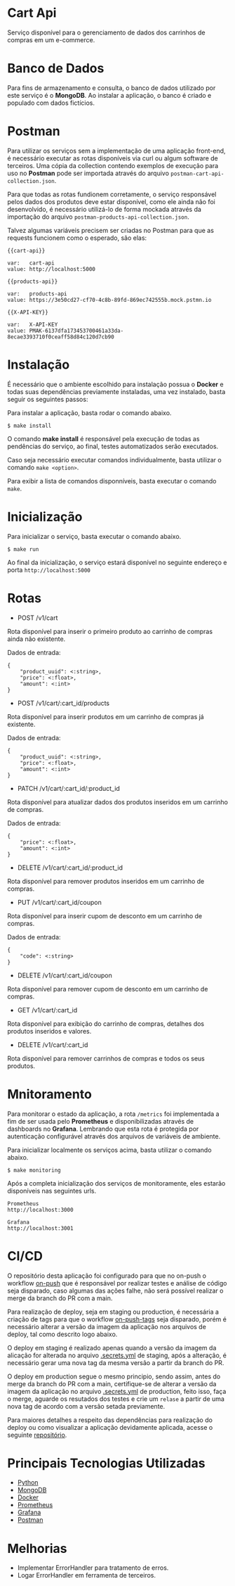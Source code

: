 # Cart Api

Serviço disponível para o gerenciamento de dados dos carrinhos de compras em um e-commerce.

# Banco de Dados

Para fins de armazenamento e consulta, o banco de dados utilizado por este serviço é o **MongoDB**. Ao instalar a aplicação, o banco é criado e populado com dados fictícios.

# Postman

Para utilizar os serviços sem a implementação de uma aplicação front-end, é necessário executar as rotas disponíveis via curl ou algum software de terceiros. Uma cópia da collection contendo exemplos de execução para uso no **Postman** pode ser importada através do arquivo `postman-cart-api-collection.json`.

Para que todas as rotas fundionem corretamente, o serviço responsável pelos dados dos produtos deve estar disponível, como ele ainda não foi desenvolvido, é necessário utilizá-lo de forma mockada através da importação do arquivo `postman-products-api-collection.json`.

Talvez algumas variáveis precisem ser criadas no Postman para que as requests funcionem como o esperado, são elas:

``` code
{{cart-api}}

var:   cart-api
value: http://localhost:5000
```

``` code
{{products-api}}

var:   products-api
value: https://3e50cd27-cf70-4c8b-89fd-869ec742555b.mock.pstmn.io
```

``` code
{{X-API-KEY}}

var:   X-API-KEY
value: PMAK-6137dfa173453700461a33da-8ecae3393710f0ceaff58d84c120d7cb90
```

# Instalação

É necessário que o ambiente escolhido para instalação possua o **Docker** e todas suas dependências previamente instaladas, uma vez instalado, basta seguir os seguintes passos:

Para instalar a aplicação, basta rodar o comando abaixo.

``` code
$ make install
```

O comando **make install** é responsável pela execução de todas as pendências do serviço, ao final, testes automatizados serão executados.

Caso seja necessário executar comandos individualmente, basta utilizar o comando `make <option>`.

Para exibir a lista de comandos disponníveis, basta executar o comando `make`.

# Inicialização

Para inicializar o serviço, basta executar o comando abaixo.

``` code
$ make run
```

Ao final da inicialização, o serviço estará disponível no seguinte endereço e porta `http://localhost:5000`

# Rotas

- POST /v1/cart

Rota disponível para inserir o primeiro produto ao carrinho de compras ainda não existente.

Dados de entrada:

``` code
{
    "product_uuid": <:string>,
    "price": <:float>,
    "amount": <:int>
}
```

- POST /v1/cart/:cart_id/products

Rota disponível para inserir produtos em um carrinho de compras já existente.

Dados de entrada:

``` code
{
    "product_uuid": <:string>,
    "price": <:float>,
    "amount": <:int>
}
```

- PATCH /v1/cart/:cart_id/:product_id

Rota disponível para atualizar dados dos produtos inseridos em um carrinho de compras.

Dados de entrada:

``` code
{
    "price": <:float>,
    "amount": <:int>
}
```

- DELETE /v1/cart/:cart_id/:product_id

Rota disponível para remover produtos inseridos em um carrinho de compras.

- PUT /v1/cart/:cart_id/coupon

Rota disponível para inserir cupom de desconto em um carrinho de compras.

Dados de entrada:

``` code
{
    "code": <:string>
}
```

- DELETE /v1/cart/:cart_id/coupon

Rota disponível para remover cupom de desconto em um carrinho de compras.

- GET /v1/cart/:cart_id

Rota disponível para exibição do carrinho de compras, detalhes dos produtos inseridos e valores.

- DELETE /v1/cart/:cart_id

Rota disponível para remover carrinhos de compras e todos os seus produtos.

# Mnitoramento

Para monitorar o estado da aplicação, a rota `/metrics` foi implementada a fim de ser usada pelo **Prometheus** e disponibilizadas através de dashboards no **Grafana**. Lembrando que esta rota é protegida por autenticação configurável através dos arquivos de variáveis de ambiente.

Para inicializar localmente os serviços acima, basta utilizar o comando abaixo.

``` code
$ make monitoring
```

Após a completa inicialização dos serviços de monitoramente, eles estarão disponíveis nas seguintes urls.

``` code
Prometheus
http://localhost:3000
```

``` code
Grafana
http://localhost:3001
```

# CI/CD

O repositório desta aplicação foi configurado para que no on-push o workflow [on-push](.github/workflows/on-push.yml) que é responsável por realizar testes e análise de código seja disparado, caso algumas das ações falhe, não será possível realizar o merge da branch do PR com a main.

Para realização de deploy, seja em staging ou production, é necessária a criação de tags para que o workflow [on-push-tags](.github/workflows/on-push-tags.yml) seja disparado, porém é necessário alterar a versão da imagem da aplicação nos arquivos de deploy, tal como descrito logo abaixo.

O deploy em staging é realizado apenas quando a versão da imagem da alicação for alterada no arquivo [.secrets.yml](.k8s/staging/secrets/.secrets.yml) de staging, após a alteração, é necessário gerar uma nova tag da mesma versão a partir da branch do PR.

O deploy em production segue o mesmo principio, sendo assim, antes do merge da branch do PR com a main, certifique-se de alterar a versão da imagem da aplicação no arquivo [.secrets.yml](.k8s/production/secrets/.secrets.yml) de production, feito isso, faça o merge, aguarde os resutados dos testes e crie um `relase` a partir de uma nova tag de acordo com a versão setada previamente.

Para maiores detalhes a respeito das dependências para realização do deploy ou como visualizar a aplicação devidamente aplicada, acesse o seguinte [repositório](https://github.com/Artbsides/ArgoCD.Deployment).

# Principais Tecnologias Utilizadas

- [Python](https://www.python.org)
- [MongoDB](https://www.mongodb.com)
- [Docker](https://www.docker.com)
- [Prometheus](https://prometheus.io)
- [Grafana](https://grafana.com)
- [Postman](https://www.postman.com)

# Melhorias

- Implementar ErrorHandler para tratamento de erros.
- Logar ErrorHandler em ferramenta de terceiros.
